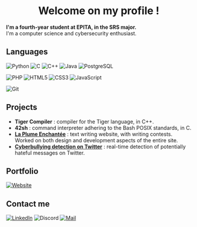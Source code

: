 <h1 align="center">Welcome on my profile !</h1>

**I'm a fourth-year student at EPITA, in the SRS major.**  
I'm a computer science and cybersecurity enthusiast.

## Languages

![Python](https://img.shields.io/badge/python-3670A0?style=for-the-badge&logo=python&logoColor=white)
![C](https://img.shields.io/badge/c-%2300599C.svg?style=for-the-badge&logo=c&logoColor=white)
![C++](https://img.shields.io/badge/c++-%2300599C.svg?style=for-the-badge&logo=c%2B%2B&logoColor=white)
![Java](https://img.shields.io/badge/java-%23ED8B00.svg?style=for-the-badge&logo=java&logoColor=white)
![PostgreSQL](https://img.shields.io/badge/postgresql-%23316192.svg?style=for-the-badge&logo=postgresql&logoColor=white)

![PHP](https://img.shields.io/badge/php-%23777BB4.svg?style=for-the-badge&logo=php&logoColor=white)
![HTML5](https://img.shields.io/badge/html5-%23E34F26.svg?style=for-the-badge&logo=html5&logoColor=white)
![CSS3](https://img.shields.io/badge/css3-%231572B6.svg?style=for-the-badge&logo=css3&logoColor=white)
![JavaScript](https://img.shields.io/badge/javascript-%23323330.svg?style=for-the-badge&logo=javascript&logoColor=%23F7DF1E)

![Git](https://img.shields.io/badge/git-%23F05033.svg?style=for-the-badge&logo=git&logoColor=white)


## Projects

- **Tiger Compiler** : compiler for the Tiger language, in C++.
- **42sh** : command interpreter adhering to the Bash POSIX standards, in C.
- **[La Plume Enchantée](https://lpe.pierreraimondi.fr/)** : text writing website, with writing contests. Worked on both design and development aspects of the entire site.
- **[Cyberbullying detection on Twitter](https://github.com/PierreRaimondi/tipe-cyberbullying)** : real-time detection of potentially hateful messages on Twitter.

## Portfolio

[![Website](https://img.shields.io/badge/pierreraimondi.fr-%2335495e?style=for-the-badge&logo=FirefoxBrowser&logoColor=white)](https://pierreraimondi.fr/)

## Contact me

[![LinkedIn](https://img.shields.io/badge/linkedin-%230077B5.svg?style=for-the-badge&logo=linkedin&logoColor=white)](https://www.linkedin.com/in/pierre-raimondi/)
![Discord](https://img.shields.io/badge/Pierre%232039-%235865F2.svg?style=for-the-badge&logo=discord&logoColor=white)
[![Mail](https://img.shields.io/badge/contact@pierreraimondi.fr-D14836?style=for-the-badge&logo=Mail.Ru&logoColor=white)](mailto:contact@pierreraimondi.fr)
